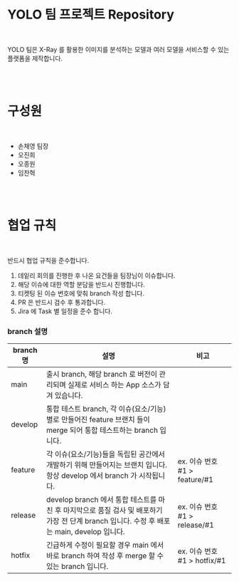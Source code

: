 # YOLO 팀 프로젝트 Repository

<br>

YOLO 팀은 X-Ray 를 활용한 이미지를 분석하는 모델과 여러 모델을 서비스할 수 있는 플랫폼을 제작합니다.

<br><br>


# 구성원

<br>

- 손채영 팀장
- 오진희
- 오종원
- 임찬혁

<br><br>

# 협업 규칙

<br>

반드시 협업 규칙을 준수합니다.

1. 데잍리 회의를 진행한 후 나온 요건들을 팀장님이 이슈합니다.
2. 해당 이슈에 대한 역할 분담을 반드시 진행합니다.
3. 티켓팅 된 이슈 번호에 맞춰 branch 작성 합니다.
4. PR 은 반드시 검수 후 통과합니다.
5. Jira 에 Task 별 일정을 준수 합니다.

### branch 설명


|  branch 명 | 설명 | 비고 |
| --- | --- | --- |
| main | 출시 branch, 해당 branch 로 버전이 관리되며 실제로 서비스 하는 App 소스가 담겨 있습니다. | |
| develop | 통합 테스트 branch, 각 이슈(요소/기능)별로 만들어진 feature 브랜치 들이 merge 되어 통합 테스트하는 branch 입니다. | |
| feature | 각 이슈(요소/기능)들을 독립된 공간에서 개발하기 위해 만들어지는 브랜치 입니다. 항상 develop 에서 branch 가 시작됩니다. | ex. 이슈 번호 #1 > feature/#1 |
| release | develop branch 에서 통합 테스트를 마친 후 마지막으로 품질 검사 및 배포하기 가장 전 단계 branch 입니다. 수정 후 배포는 main, develop 입니다. | ex. 이슈 번호 #1 > release/#1 |
| hotfix | 긴급하게 수정이 필요할 경우 main 에서 바로 branch 하여 작성 후 merge 할 수 있는 branch 입니다. | ex. 이슈 번호 #1 > hotfix/#1 |


<br><br>
